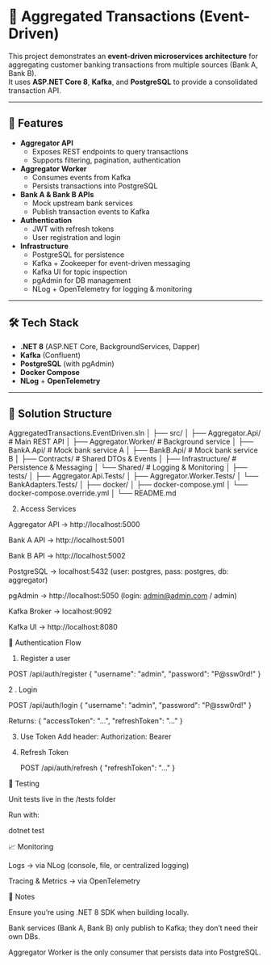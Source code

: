 # 🏦 Aggregated Transactions (Event-Driven)

This project demonstrates an **event-driven microservices architecture** for aggregating customer banking transactions from multiple sources (Bank A, Bank B).  
It uses **ASP.NET Core 8**, **Kafka**, and **PostgreSQL** to provide a consolidated transaction API.

---

## 🚀 Features
- **Aggregator API**
  - Exposes REST endpoints to query transactions
  - Supports filtering, pagination, authentication
- **Aggregator Worker**
  - Consumes events from Kafka
  - Persists transactions into PostgreSQL
- **Bank A & Bank B APIs**
  - Mock upstream bank services
  - Publish transaction events to Kafka
- **Authentication**
  - JWT with refresh tokens
  - User registration and login
- **Infrastructure**
  - PostgreSQL for persistence
  - Kafka + Zookeeper for event-driven messaging
  - Kafka UI for topic inspection
  - pgAdmin for DB management
  - NLog + OpenTelemetry for logging & monitoring

---

## 🛠️ Tech Stack
- **.NET 8** (ASP.NET Core, BackgroundServices, Dapper)
- **Kafka** (Confluent)
- **PostgreSQL** (with pgAdmin)
- **Docker Compose**
- **NLog** + **OpenTelemetry**

---

## 📂 Solution Structure


AggregatedTransactions.EventDriven.sln
│
├── src/
│ ├── Aggregator.Api/ # Main REST API
│ ├── Aggregator.Worker/ # Background service
│ ├── BankA.Api/ # Mock bank service A
│ ├── BankB.Api/ # Mock bank service B
│ ├── Contracts/ # Shared DTOs & Events
│ ├── Infrastructure/ # Persistence & Messaging
│ └── Shared/ # Logging & Monitoring
│
├── tests/
│ ├── Aggregator.Api.Tests/
│ ├── Aggregator.Worker.Tests/
│ └── BankAdapters.Tests/
│
├── docker/
│ ├── docker-compose.yml
│ └── docker-compose.override.yml
│
└── README.md

2. Access Services

Aggregator API → http://localhost:5000

Bank A API → http://localhost:5001

Bank B API → http://localhost:5002

PostgreSQL → localhost:5432 (user: postgres, pass: postgres, db: aggregator)

pgAdmin → http://localhost:5050
 (login: admin@admin.com / admin)

Kafka Broker → localhost:9092

Kafka UI → http://localhost:8080

🔐 Authentication Flow

1.  Register a user

POST /api/auth/register
{
  "username": "admin",
  "password": "P@ssw0rd!"
}

2 . Login

POST /api/auth/login
{
  "username": "admin",
  "password": "P@ssw0rd!"
}

Returns: { "accessToken": "...", "refreshToken": "..." }

3. Use Token
Add header:
Authorization: Bearer <accessToken>

4. Refresh Token
   
   POST /api/auth/refresh
{
  "refreshToken": "..."
}

🧪 Testing

Unit tests live in the /tests folder

Run with:

dotnet test

📈 Monitoring

Logs → via NLog (console, file, or centralized logging)

Tracing & Metrics → via OpenTelemetry

📝 Notes

Ensure you’re using .NET 8 SDK when building locally.

Bank services (Bank A, Bank B) only publish to Kafka; they don’t need their own DBs.

Aggregator Worker is the only consumer that persists data into PostgreSQL.








